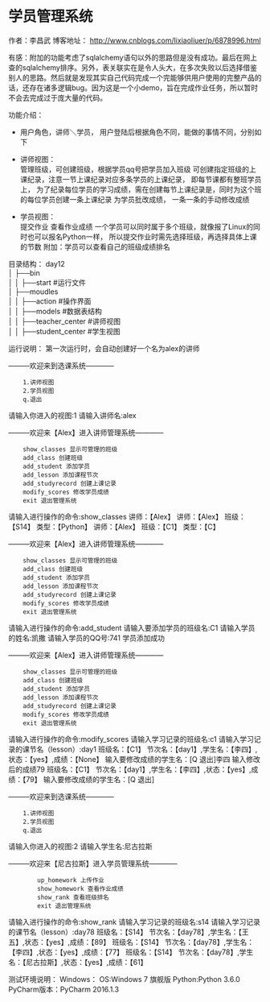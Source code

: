 # 学员管理系统
作者：李昌武
博客地址：
http://www.cnblogs.com/lixiaoliuer/p/6878996.html

有感：附加的功能考虑了sqlalchemy语句以外的思路但是没有成功。最后在网上查的sqlalchemy排序。另外，表关联实在是令人头大，在多次失败以后选择借鉴别人的思路。然后就是发现其实自己代码完成一个完能够供用户使用的完整产品的话，还存在诸多逻辑bug。因为这是一个小demo，旨在完成作业任务，所以暂时不会去完成过于庞大量的代码。

功能介绍：
- 用户角色，讲师＼学员， 用户登陆后根据角色不同，能做的事情不同，分别如下
- 讲师视图：  
	管理班级，可创建班级，根据学员qq号把学员加入班级
	可创建指定班级的上课纪录，注意一节上课纪录对应多条学员的上课纪录， 即每节课都有整班学员上， 为了纪录每位学员的学习成绩，需在创建每节上课纪录是，同时为这个班的每位学员创建一条上课纪录
	为学员批改成绩， 一条一条的手动修改成绩

- 学员视图：  
	提交作业
	查看作业成绩
	一个学员可以同时属于多个班级，就像报了Linux的同时也可以报名Python一样， 所以提交作业时需先选择班级，再选择具体上课的节数
	附加：学员可以查看自己的班级成绩排名


目录结构：
 day12    
│   ├──bin  
│   │    ├──start #运行文件  
│   ├──moudles   
│   │    ├──action #操作界面  
│   │    ├──models #数据表结构  
│   │    ├──teacher_center #讲师视图  
│   │    ├──student_center #学生视图  

运行说明：
第一次运行时，会自动创建好一个名为alex的讲师

———欢迎来到选课系统———— 

        1.讲师视图
        2.学员视图
        q.退出
        
请输入你进入的视图:1
请输入讲师名:alex

———欢迎来【Alex】进入讲师管理系统———— 

        show_classes 显示可管理的班级
        add_class 创建班级
        add_student 添加学员
        add_lesson 添加课程节次
        add_studyrecord 创建上课记录
        modify_scores 修改学员成绩
        exit 退出管理系统
        
请输入进行操作的命令:show_classes
讲师：【Alex】
讲师：【Alex】	班级：【S14】	类型：【Python】
讲师：【Alex】	班级：【C1】	类型：【C】

———欢迎来【Alex】进入讲师管理系统———— 

        show_classes 显示可管理的班级
        add_class 创建班级
        add_student 添加学员
        add_lesson 添加课程节次
        add_studyrecord 创建上课记录
        modify_scores 修改学员成绩
        exit 退出管理系统
        
请输入进行操作的命令:add_student
请输入要添加学员的班级名:C1
请输入学员的姓名:凯撒
请输入学员的QQ号:741
学员添加成功

———欢迎来【Alex】进入讲师管理系统———— 

        show_classes 显示可管理的班级
        add_class 创建班级
        add_student 添加学员
        add_lesson 添加课程节次
        add_studyrecord 创建上课记录
        modify_scores 修改学员成绩
        exit 退出管理系统
        
请输入进行操作的命令:modify_scores
请输入学习记录的班级名:c1
请输入学习记录的课节名（lesson）:day1
班级名：【C1】 节次名：【day1】,学生名：【李四】,状态：【yes】,成绩：【None】
输入要修改成绩的学生名：[Q 退出]李四
输入修改后的成绩79
班级名：【C1】 节次名：【day1】,学生名：【李四】,状态：【yes】,成绩：【79】
输入要修改成绩的学生名：[Q 退出]

———欢迎来到选课系统———— 

        1.讲师视图
        2.学员视图
        q.退出
        
请输入你进入的视图:2
请输入学生名:尼古拉斯

———欢迎来【尼古拉斯】进入学员管理系统———— 

            up_homework 上传作业
            show_homework 查看作业成绩
            show_rank 查看班级排名
            exit 退出管理系统
            
请输入进行操作的命令:show_rank
请输入学习记录的班级名:s14
请输入学习记录的课节名（lesson）:day78
班级名：【S14】 节次名：【day78】,学生名：【王五】,状态：【yes】,成绩：【89】
班级名：【S14】 节次名：【day78】,学生名：【李四】,状态：【yes】,成绩：【77】
班级名：【S14】 节次名：【day78】,学生名：【尼古拉斯】,状态：【yes】,成绩：【61】




测试环境说明：
Windows：
OS:Windows 7 旗舰版
Python:Python 3.6.0
PyCharm版本：PyCharm 2016.1.3






